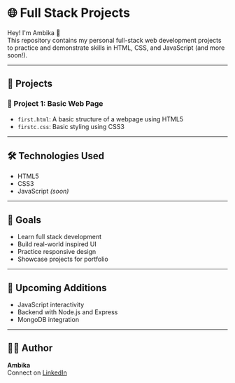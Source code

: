# 🌐 Full Stack Projects

Hey! I'm Ambika 👋  
This repository contains my personal full-stack web development projects to practice and demonstrate skills in HTML, CSS, and JavaScript (and more soon!).

---

## 📁 Projects

### 🧪 Project 1: Basic Web Page
- `first.html`: A basic structure of a webpage using HTML5
- `firstc.css`: Basic styling using CSS3

---

## 🛠️ Technologies Used
- HTML5
- CSS3
- JavaScript *(soon)*

---

## 📌 Goals
- Learn full stack development
- Build real-world inspired UI
- Practice responsive design
- Showcase projects for portfolio

---

## 🚀 Upcoming Additions
- JavaScript interactivity
- Backend with Node.js and Express
- MongoDB integration

---

## 🧑‍💻 Author

**Ambika**  
Connect on [LinkedIn](https://linkedin.com/in/ambika-joshi-58b628261) 

